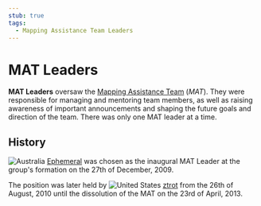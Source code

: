 ```yaml
---
stub: true
tags:
  - Mapping Assistance Team Leaders
---
```


# MAT Leaders

**MAT Leaders** oversaw the [Mapping Assistance Team](/wiki/Modding/Mapping_Assistance_Team) (*MAT*). They were responsible for managing and mentoring team members, as well as raising awareness of important announcements and shaping the future goals and direction of the team. There was only one MAT leader at a time.

## History

![][flag_AU] [Ephemeral](https://osu.ppy.sh/users/102335) was chosen as the inaugural MAT Leader at the group's formation on the 27th of December, 2009.

The position was later held by ![][flag_US] [ztrot](https://osu.ppy.sh/users/6347) from the 26th of August, 2010 until the dissolution of the MAT on the 23rd of April, 2013.

[flag_AU]: /wiki/shared/flag/AU.gif "Australia"
[flag_US]: /wiki/shared/flag/US.gif "United States"
